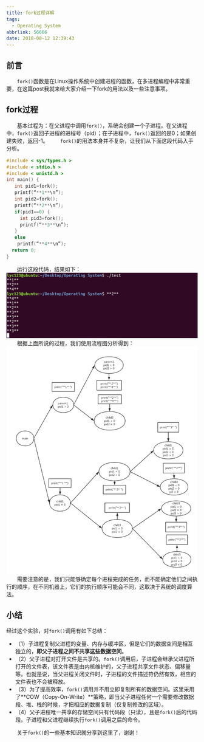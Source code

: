 ```yaml
---
title: fork过程详解
tags:
  - Operating System
abbrlink: 56666
date: 2018-08-12 12:39:43
---
```

## 前言
&emsp;&emsp;`fork()`函数是在Linux操作系统中创建进程的函数，在多进程编程中非常重要，在这篇post我就来给大家介绍一下fork的用法以及一些注意事项。
<!-- more -->

## fork过程
&emsp;&emsp;基本过程为：在父进程中调用`fork()`，系统会创建一个子进程。在父进程中，`fork()`返回子进程的进程号（pid）；在子进程中，`fork()`返回的是0；如果创建失败，返回-1。
&emsp;&emsp;`fork()`的用法本身并不复杂，让我们从下面这段代码入手分析。
```C
#include < sys/types.h >
#include < stdio.h >
#include < unistd.h >
int main() {
   int pid1=fork();
   printf(“**1**\n”);
   int pid2=fork();
   printf(“**2**\n”);
   if(pid1==0) {
     int pid3=fork();
     printf(“**3**\n”);
   }
   else
    printf(“**4**\n”);
  return 0;
}
```
&emsp;&emsp;运行这段代码，结果如下：
![fork分析](/images/fork_analysis.png)
&emsp;&emsp;根据上面所说的过程，我们使用流程图分析得到：
![fork流程](/images/fork_workflow.png)
&emsp;&emsp;需要注意的是，我们只能够确定每个进程完成的任务，而不能确定他们之间执行的顺序，在不同机器上，它们的执行顺序可能会不同，这取决于系统的调度算法。

## 小结
经过这个实验，对`fork()`调用有如下总结：
  + （1）子进程复制父进程的变量、内存与缓冲区，但是它们的数据空间是相互独立的，**即父子进程之间不共享这些数据空间**。
  + （2）父子进程对打开文件是共享的。`fork()`调用后，子进程会继承父进程所打开的文件表，该文件表是由内核维护的，父子进程共享文件状态、偏移量等。也就是说，当父进程关闭文件时，子进程的文件描述符仍然有效，相应的文件表也不会被释放。
  + （3）为了提高效率，`fork()`调用并不用立即复制所有的数据空间。这里采用了**COW（Copy-On-Write）**策略，即当父子进程任何一个需要修改数据段、堆、栈的时候，才把相应的数据复制（仅复制修改的区域）。
  + （4）父子进程唯一共享的存储空间只有代码段（只读），且是`fork()`后的代码段。子进程和父进程继续执行`fork()`调用之后的命令。

&emsp;&emsp;关于`fork()`的一些基本知识就分享到这里了，谢谢！
